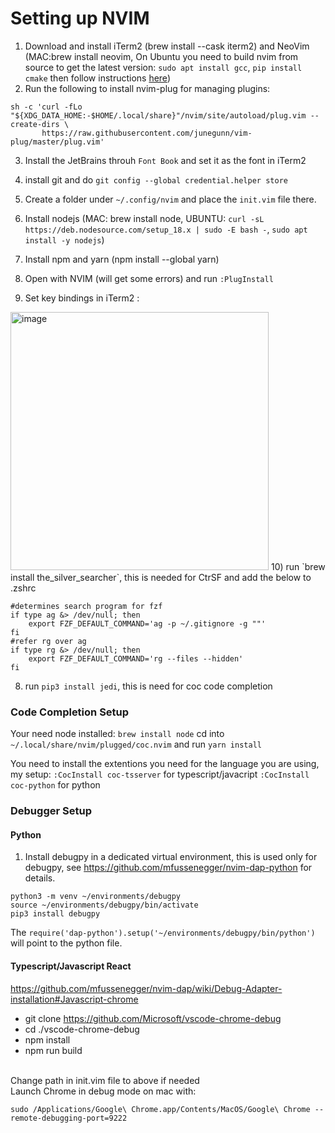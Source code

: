 # Setting up NVIM
1) Download and install iTerm2 (brew install --cask iterm2) and NeoVim (MAC:brew install neovim, On Ubuntu you need to build nvim from source to get the latest version: `sudo apt install gcc`, `pip install cmake` then follow instructions [here](https://github.com/neovim/neovim/wiki/Building-Neovim#build-prerequisites))
2) Run the following to install nvim-plug for managing plugins:
```
sh -c 'curl -fLo "${XDG_DATA_HOME:-$HOME/.local/share}"/nvim/site/autoload/plug.vim --create-dirs \
       https://raw.githubusercontent.com/junegunn/vim-plug/master/plug.vim'
```
3) Install the JetBrains throuh `Font Book` and set it as the font in iTerm2
4) install git and do `git config --global credential.helper store`
5) Create a folder under ```~/.config/nvim``` and place the ```init.vim``` file there.
6) Install nodejs (MAC: brew install node, UBUNTU: `curl -sL https://deb.nodesource.com/setup_18.x | sudo -E bash -`, `sudo apt install -y nodejs`)
7) Install npm and yarn (npm install --global yarn)

9) Open with NVIM (will get some errors) and run ```:PlugInstall```
10) Set key bindings in iTerm2 :
<img width="413" alt="image" src="https://user-images.githubusercontent.com/16506713/201479613-dec9c091-431e-4d41-a95a-b32d621dbb2e.png">
10) run `brew install the_silver_searcher`, this is needed for CtrSF and add the below to .zshrc

```
#determines search program for fzf
if type ag &> /dev/null; then
    export FZF_DEFAULT_COMMAND='ag -p ~/.gitignore -g ""'
fi
#refer rg over ag
if type rg &> /dev/null; then
    export FZF_DEFAULT_COMMAND='rg --files --hidden'
fi
```


8) run `pip3 install jedi`, this is need for coc code completion

### Code Completion Setup
Your need node installed:
```brew install node```
cd into  ```~/.local/share/nvim/plugged/coc.nvim``` and run ```yarn install```

You need to install the extentions you need for the language you are using, my setup:
```:CocInstall coc-tsserver``` for typescript/javacript
```:CocInstall coc-python``` for python

### Debugger Setup
#### Python
1) Install debugpy in a dedicated virtual environment, this is used only for debugpy, see https://github.com/mfussenegger/nvim-dap-python for details.
```
python3 -m venv ~/environments/debugpy
source ~/environments/debugpy/bin/activate
pip3 install debugpy
```

The ```require('dap-python').setup('~/environments/debugpy/bin/python')``` will point to the python file.

#### Typescript/Javascript React
https://github.com/mfussenegger/nvim-dap/wiki/Debug-Adapter-installation#Javascript-chrome
- git clone https://github.com/Microsoft/vscode-chrome-debug
- cd ./vscode-chrome-debug
- npm install
- npm run build

<br />Change path in init.vim file to above if needed
<br />Launch Chrome in debug mode on mac with:
```
sudo /Applications/Google\ Chrome.app/Contents/MacOS/Google\ Chrome --remote-debugging-port=9222
```
